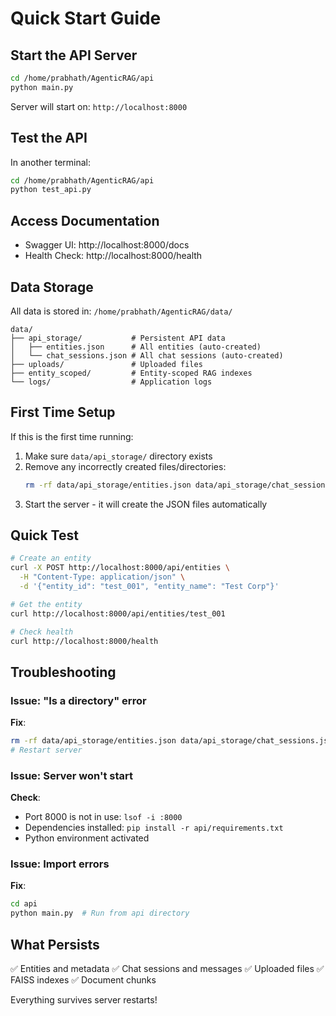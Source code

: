 # Quick Start Guide

## Start the API Server

```bash
cd /home/prabhath/AgenticRAG/api
python main.py
```

Server will start on: `http://localhost:8000`

## Test the API

In another terminal:

```bash
cd /home/prabhath/AgenticRAG/api
python test_api.py
```

## Access Documentation

- Swagger UI: http://localhost:8000/docs
- Health Check: http://localhost:8000/health

## Data Storage

All data is stored in: `/home/prabhath/AgenticRAG/data/`

```
data/
├── api_storage/           # Persistent API data
│   ├── entities.json      # All entities (auto-created)
│   └── chat_sessions.json # All chat sessions (auto-created)
├── uploads/               # Uploaded files
├── entity_scoped/         # Entity-scoped RAG indexes
└── logs/                  # Application logs
```

## First Time Setup

If this is the first time running:

1. Make sure `data/api_storage/` directory exists
2. Remove any incorrectly created files/directories:
   ```bash
   rm -rf data/api_storage/entities.json data/api_storage/chat_sessions.json
   ```
3. Start the server - it will create the JSON files automatically

## Quick Test

```bash
# Create an entity
curl -X POST http://localhost:8000/api/entities \
  -H "Content-Type: application/json" \
  -d '{"entity_id": "test_001", "entity_name": "Test Corp"}'

# Get the entity
curl http://localhost:8000/api/entities/test_001

# Check health
curl http://localhost:8000/health
```

## Troubleshooting

### Issue: "Is a directory" error

**Fix**:
```bash
rm -rf data/api_storage/entities.json data/api_storage/chat_sessions.json
# Restart server
```

### Issue: Server won't start

**Check**:
- Port 8000 is not in use: `lsof -i :8000`
- Dependencies installed: `pip install -r api/requirements.txt`
- Python environment activated

### Issue: Import errors

**Fix**:
```bash
cd api
python main.py  # Run from api directory
```

## What Persists

✅ Entities and metadata
✅ Chat sessions and messages
✅ Uploaded files
✅ FAISS indexes
✅ Document chunks

Everything survives server restarts!
